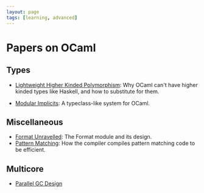```yaml
---
layout: page
tags: [learning, advanced]
---
```


# Papers on OCaml

## Types

* [Lightweight Higher Kinded Polymorphism](https://www.cl.cam.ac.uk/~jdy22/papers/lightweight-higher-kinded-polymorphism.pdf):
Why OCaml can't have higher kinded types like Haskell, and how to substitute for them.

* [Modular Implicits](https://arxiv.org/pdf/1512.01895.pdf):
A typeclass-like system for OCaml.

## Miscellaneous

* [Format Unravelled](https://hal.archives-ouvertes.fr/hal-01503081/file/format-unraveled.pdf):
The Format module and its design.
* [Pattern Matching](http://moscova.inria.fr/~maranget/papers/ml05e-maranget.pdf):
How the compiler compiles pattern matching code to be efficient.

## Multicore

* [Parallel GC Design](https://arxiv.org/abs/2004.11663)
